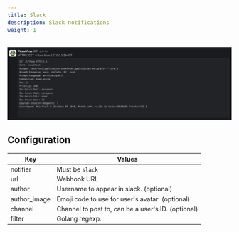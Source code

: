 ```yaml
---
title: Slack
description: Slack notifications
weight: 1
---
```



![Slack Notification](notifier-slack.png)

## Configuration

| Key          | Values                                             |
|--------------|----------------------------------------------------|
| notifier     | Must be `slack`                                    |
| url          | Webhook URL                                        |
| author       | Username to appear in slack. (optional)            |
| author_image | Emoji code to use for user's avatar. (optional)    |
| channel      | Channel to post to, can be a user's ID. (optional) |
| filter       | Golang regexp.                                     |

